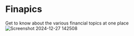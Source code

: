 # Finapics
Get to know about the various financial topics at one place
![Screenshot 2024-12-27 142508](https://github.com/user-attachments/assets/62d3346c-6497-48d6-9cdf-bc5830403252)
